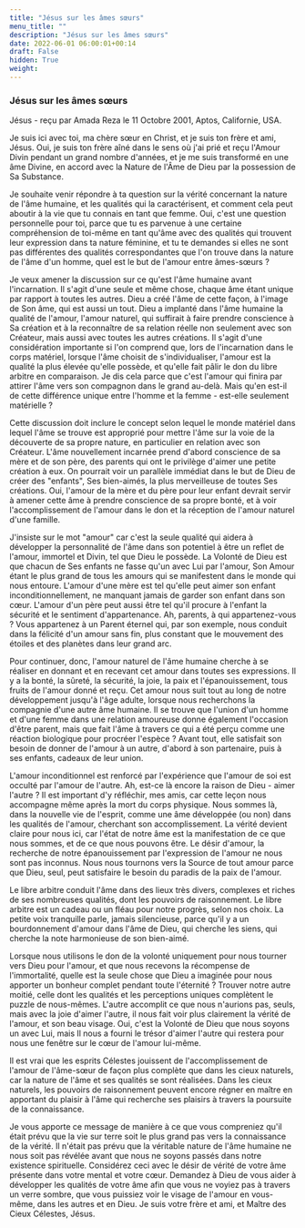 ```yaml
---
title: "Jésus sur les âmes sœurs"
menu_title: ""
description: "Jésus sur les âmes sœurs"
date: 2022-06-01 06:00:01+00:14
draft: False
hidden: True
weight:
---
```

### Jésus sur les âmes sœurs

Jésus - reçu par Amada Reza le 11 Octobre 2001, Aptos, Californie, USA.

Je suis ici avec toi, ma chère sœur en Christ, et je suis ton frère et ami, Jésus. Oui, je suis ton frère aîné dans le sens où j'ai prié et reçu l'Amour Divin pendant un grand nombre d'années, et je me suis transformé en une âme Divine, en accord avec la Nature de l'Âme de Dieu par la possession de Sa Substance.

Je souhaite venir répondre à ta question sur la vérité concernant la nature de l'âme humaine, et les qualités qui la caractérisent, et comment cela peut aboutir à la vie que tu connais en tant que femme. Oui, c'est une question personnelle pour toi, parce que tu es parvenue à une certaine compréhension de toi-même en tant qu'âme avec des qualités qui trouvent leur expression dans ta nature féminine, et tu te demandes si elles ne sont pas différentes des qualités correspondantes que l'on trouve dans la nature de l'âme d'un homme, quel est le but de l'amour entre âmes-sœurs ?

Je veux amener la discussion sur ce qu'est l'âme humaine avant l'incarnation. Il s'agit d'une seule et même chose, chaque âme étant unique par rapport à toutes les autres. Dieu a créé l'âme de cette façon, à l'image de Son âme, qui est aussi un tout. Dieu a implanté dans l'âme humaine la qualité de l'amour, l'amour naturel, qui suffirait à faire prendre conscience à Sa création et à la reconnaître de sa relation réelle non seulement avec son Créateur, mais aussi avec toutes les autres créations. Il s'agit d'une considération importante si l'on comprend que, lors de l'incarnation dans le corps matériel, lorsque l'âme choisit de s'individualiser, l'amour est la qualité la plus élevée qu'elle possède, et qu'elle fait pâlir le don du libre arbitre en comparaison. Je dis cela parce que c'est l'amour qui finira par attirer l'âme vers son compagnon dans le grand au-delà. Mais qu'en est-il de cette différence unique entre l'homme et la femme - est-elle seulement matérielle ?

Cette discussion doit inclure le concept selon lequel le monde matériel dans lequel l'âme se trouve est approprié pour mettre l'âme sur la voie de la découverte de sa propre nature, en particulier en relation avec son Créateur. L'âme nouvellement incarnée prend d'abord conscience de sa mère et de son père, des parents qui ont le privilège d'aimer une petite création à eux. On pourrait voir un parallèle immédiat dans le but de Dieu de créer des "enfants", Ses bien-aimés, la plus merveilleuse de toutes Ses créations. Oui, l'amour de la mère et du père pour leur enfant devrait servir à amener cette âme à prendre conscience de sa propre bonté, et à voir l'accomplissement de l'amour dans le don et la réception de l'amour naturel d'une famille.

J'insiste sur le mot "amour" car c'est la seule qualité qui aidera à développer la personnalité de l'âme dans son potentiel à être un reflet de l'amour, immortel et Divin, tel que Dieu le possède. La Volonté de Dieu est que chacun de Ses enfants ne fasse qu'un avec Lui par l'amour, Son Amour étant le plus grand de tous les amours qui se manifestent dans le monde qui nous entoure. L'amour d'une mère est tel qu'elle peut aimer son enfant inconditionnellement, ne manquant jamais de garder son enfant dans son cœur. L'amour d'un père peut aussi être tel qu'il procure à l'enfant la sécurité et le sentiment d'appartenance. Ah, parents, à qui appartenez-vous ? Vous appartenez à un Parent éternel qui, par son exemple, nous conduit dans la félicité d'un amour sans fin, plus constant que le mouvement des étoiles et des planètes dans leur grand arc.

Pour continuer, donc, l'amour naturel de l'âme humaine cherche à se réaliser en donnant et en recevant cet amour dans toutes ses expressions. Il y a la bonté, la sûreté, la sécurité, la joie, la paix et l'épanouissement, tous fruits de l'amour donné et reçu. Cet amour nous suit tout au long de notre développement jusqu'à l'âge adulte, lorsque nous recherchons la compagnie d'une autre âme humaine. Il se trouve que l'union d'un homme et d'une femme dans une relation amoureuse donne également l'occasion d'être parent, mais que fait l'âme à travers ce qui a été perçu comme une réaction biologique pour procréer l'espèce ? Avant tout, elle satisfait son besoin de donner de l'amour à un autre, d'abord à son partenaire, puis à ses enfants, cadeaux de leur union.

L'amour inconditionnel est renforcé par l'expérience que l'amour de soi est occulté par l'amour de l'autre. Ah, est-ce là encore la raison de Dieu - aimer l'autre ? Il est important d'y réfléchir, mes amis, car cette leçon nous accompagne même après la mort du corps physique. Nous sommes là, dans la nouvelle vie de l'esprit, comme une âme développée (ou non) dans les qualités de l'amour, cherchant son accomplissement. La vérité devient claire pour nous ici, car l'état de notre âme est la manifestation de ce que nous sommes, et de ce que nous pouvons être. Le désir d'amour, la recherche de notre épanouissement par l'expression de l'amour ne nous sont pas inconnus. Nous nous tournons vers la Source de tout amour parce que Dieu, seul, peut satisfaire le besoin du paradis de la paix de l'amour.

Le libre arbitre conduit l'âme dans des lieux très divers, complexes et riches de ses nombreuses qualités, dont les pouvoirs de raisonnement. Le libre arbitre est un cadeau ou un fléau pour notre progrès, selon nos choix. La petite voix tranquille parle, jamais silencieuse, parce qu'il y a un bourdonnement d'amour dans l'âme de Dieu, qui cherche les siens, qui cherche la note harmonieuse de son bien-aimé.

Lorsque nous utilisons le don de la volonté uniquement pour nous tourner vers Dieu pour l'amour, et que nous recevons la récompense de l'immortalité, quelle est la seule chose que Dieu a imaginée pour nous apporter un bonheur complet pendant toute l'éternité ? Trouver notre autre moitié, celle dont les qualités et les perceptions uniques complètent le puzzle de nous-mêmes. L'autre accomplit ce que nous n'aurions pas, seuls, mais avec la joie d'aimer l'autre, il nous fait voir plus clairement la vérité de l'amour, et son beau visage. Oui, c'est la Volonté de Dieu que nous soyons un avec Lui, mais Il nous a fourni le trésor d'aimer l'autre qui restera pour nous une fenêtre sur le cœur de l'amour lui-même.

Il est vrai que les esprits Célestes jouissent de l'accomplissement de l'amour de l'âme-sœur de façon plus complète que dans les cieux naturels, car la nature de l'âme et ses qualités se sont réalisées. Dans les cieux naturels, les pouvoirs de raisonnement peuvent encore régner en maître en apportant du plaisir à l'âme qui recherche ses plaisirs à travers la poursuite de la connaissance.

Je vous apporte ce message de manière à ce que vous compreniez qu'il était prévu que la vie sur terre soit le plus grand pas vers la connaissance de la vérité. Il n'était pas prévu que la véritable nature de l'âme humaine ne nous soit pas révélée avant que nous ne soyons passés dans notre existence spirituelle. Considérez ceci avec le désir de vérité de votre âme présente dans votre mental et votre cœur. Demandez à Dieu de vous aider à développer les qualités de votre âme afin que vous ne voyiez pas à travers un verre sombre, que vous puissiez voir le visage de l'amour en vous-même, dans les autres et en Dieu. Je suis votre frère et ami, et Maître des Cieux Célestes, Jésus.
